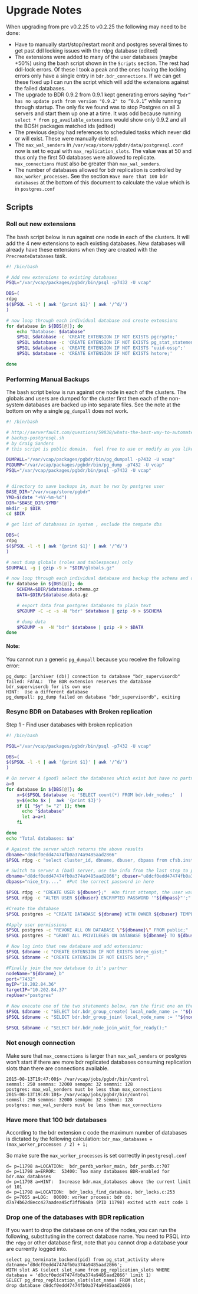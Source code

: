 # Upgrade Notes

When upgrading from pre v0.2.25 to v0.2.25 the following may need to be done:
 - Have to manually start/stop/restart monit and postgres several times to get past ddl locking issues with the rdpg database (edited)
 - The extensions were added to many of the user databases (maybe +50%) using the bash script shown in the `Scripts` section.  The rest had ddl-lock errors.  Of these I took a peak and the ones having the locking errors only have a single entry in `bdr.bdr_connections`.  If we can get these fixed up I can run the script which will add the extensions against the failed databases.
 - The upgrade to BDR 0.9.2 from 0.9.1 kept generating errors saying `“bdr” has no update path from version "0.9.2" to “0.9.1”` while running through startup.  The only fix we found was to stop Postgres on all 3 servers and start them up one at a time.  It was odd because running `select * from pg_available_extensions` would show only 0.9.2 and all the BOSH packages matched ids (edited)
 - The previous deploy had references to scheduled tasks which never did or will exist.  These were manually deleted.
 - The `max_wal_senders` in `/var/vcap/store/pgbdr/data/postgresql.conf` now is set to equal with  `max_replication_slots`.  The value was at 50 and thus only the first 50 databases were allowed to replicate.  `max_connections` must also be greater than `max_wal_senders`.
 - The number of databases allowed for bdr replication is controlled by `max_worker_processes`.  See the section `Have more that 100 bdr databases` at the bottom of this document to calculate the value which is in `postgres.conf`


## Scripts

### Roll out new extensions
The bash script below is run against one node in each of the clusters.  It will add the 4 new extensions to each existing databases.  New databases will already have these extensions when they are created with the `PrecreateDatabases` task.

```bash
#! /bin/bash

# Add new extensions to existing databases
PSQL="/var/vcap/packages/pgbdr/bin/psql -p7432 -U vcap"

DBS=(
rdpg
$($PSQL -l -t | awk '{print $1}' | awk '/^d/')
)

# now loop through each individual database and create extensions
for database in ${DBS[@]}; do
    echo "Database: $database"
    $PSQL $database -c 'CREATE EXTENSION IF NOT EXISTS pgcrypto;'
    $PSQL $database -c 'CREATE EXTENSION IF NOT EXISTS pg_stat_statements;'
    $PSQL $database -c 'CREATE EXTENSION IF NOT EXISTS "uuid-ossp";'
    $PSQL $database -c 'CREATE EXTENSION IF NOT EXISTS hstore;'

done

```


### Performing Manual Backups
The bash script below is run against one node in each of the clusters.  The globals and users are dumped for the cluster first then each of the non-system databases are backed up into separate files.  See the note at the bottom on why a single `pg_dumpall` does not work.

```bash
#! /bin/bash

# http://serverfault.com/questions/59838/whats-the-best-way-to-automate-backing-up-of-postgresql-databases
# backup-postgresql.sh
# by Craig Sanders
# this script is public domain.  feel free to use or modify as you like.

DUMPALL="/var/vcap/packages/pgbdr/bin/pg_dumpall -p7432 -U vcap"
PGDUMP="/var/vcap/packages/pgbdr/bin/pg_dump -p7432 -U vcap"
PSQL="/var/vcap/packages/pgbdr/bin/psql -p7432 -U vcap"


# directory to save backups in, must be rwx by postgres user
BASE_DIR="/var/vcap/store/pgbdr"
YMD=$(date "+%Y-%m-%d")
DIR="$BASE_DIR/$YMD"
mkdir -p $DIR
cd $DIR

# get list of databases in system , exclude the tempate dbs

DBS=(
rdpg
$($PSQL -l -t | awk '{print $1}' | awk '/^d/')
)

# next dump globals (roles and tablespaces) only
$DUMPALL -g | gzip -9 > "$DIR/globals.gz"

# now loop through each individual database and backup the schema and data separately
for database in ${DBS[@]}; do
    SCHEMA=$DIR/$database.schema.gz
    DATA=$DIR/$database.data.gz

    # export data from postgres databases to plain text
    $PGDUMP -C -c -s -N "bdr" $database | gzip -9 > $SCHEMA

    # dump data
    $PGDUMP -a  -N "bdr" $database | gzip -9 > $DATA
done

```
#### Note:

You cannot run a generic `pg_dumpall` because you receive the following error:
```
pg_dump: [archiver (db)] connection to database "bdr_supervisordb" failed: FATAL:  The BDR extension reserves the database bdr_supervisordb for its own use
HINT:  Use a different database
pg_dumpall: pg_dump failed on database "bdr_supervisordb", exiting
```


### Resync BDR on Databases with Broken replication

Step 1 - Find user databases with broken replication
```bash
#! /bin/bash

PSQL="/var/vcap/packages/pgbdr/bin/psql -p7432 -U vcap"

DBS=(
$($PSQL -l -t | awk '{print $1}' | awk '/^d/')
)

# On server A (good) select the databases which exist but have no partner
a=0
for database in ${DBS[@]}; do
    x=$($PSQL $database -c 'SELECT count(*) FROM bdr.bdr_nodes;'  )
    y=$(echo $x |  awk '{print $3}')
    if [[ "$y" != "2" ]]; then
      echo "$database"
      let a=a+1
    fi

done
echo "Total databases: $a"

# Against the server which returns the above results
dbname="d8dcf0edd47474fb0a374a9485aad2866"
$PSQL rdpg -c "select cluster_id, dbname, dbuser, dbpass from cfsb.instances where dbname='"${dbname}"';"

# Switch to server A (bad) server, use the info from the last step to populate dbname, dbuser and dbpass below
dbname="d8dcf0edd47474fb0a374a9485aad2866"; dbuser="u8dcf0edd47474fb0a374a9485aad2866"
dbpass="nice_try...."  #Put the correct password in here

$PSQL rdpg -c "CREATE USER ${dbuser};"  #On first attempt, the user was already successful, may be able to skip these two steps
$PSQL rdpg -c "ALTER USER ${dbuser} ENCRYPTED PASSWORD '"${dbpass}"';"

#Create the database
$PSQL postgres -c "CREATE DATABASE ${dbname} WITH OWNER ${dbuser} TEMPLATE template0 ENCODING 'UTF8';"

#Apply user permissions
$PSQL postgres -c "REVOKE ALL ON DATABASE \"${dbname}\" FROM public;"
$PSQL postgres -c "GRANT ALL PRIVILEGES ON DATABASE ${dbname} TO ${dbuser};"

# Now log into that new database and add extensions:
$PSQL $dbname -c "CREATE EXTENSION IF NOT EXISTS btree_gist;"
$PSQL $dbname -c "CREATE EXTENSION IF NOT EXISTS bdr;"

#Finally join the new database to it's partner
nodeName="${dbname}_b"
port="7432"
myIP="10.202.84.36"
targetIP="10.202.84.37"
repUser="postgres"

# Now execute one of the two statements below, run the first one on the first node, the second one on the second node
$PSQL $dbname -c "SELECT bdr.bdr_group_create( local_node_name := '"${nodeName}"', node_external_dsn := 'host="${myIP}" port="${port}" user="${repUser}" dbname="${dbname}"'); "
$PSQL $dbname -c "SELECT bdr.bdr_group_join( local_node_name := '"${nodeName}"', node_external_dsn := 'host="${myIP}" port="${port}" user="${repUser}" dbname="${dbname}"', join_using_dsn := 'host=${targetIP} port="${port}" user="${repUser}" dbname="$dbname"'); "

$PSQL $dbname -c "SELECT bdr.bdr_node_join_wait_for_ready();"

```

### Not enough connection

Make sure that `max_connections` is larger than `max_wal_senders` or postgres won't start if there are more bdr replicated databases consuming replication slots than there are connections available.

```
2015-08-13T19:47:00$> /var/vcap/jobs/pgbdr/bin/control
semmsl: 250 semmns: 32000 semopm: 32 semmni: 128
postgres: max_wal_senders must be less than max_connections
2015-08-13T19:49:10$> /var/vcap/jobs/pgbdr/bin/control
semmsl: 250 semmns: 32000 semopm: 32 semmni: 128
postgres: max_wal_senders must be less than max_connections
```

### Have more that 100 bdr databases

According to the bdr extension c code the maximum number of databases is dictated by the following calculation:
`bdr_max_databases = (max_worker_processes / 2) + 1;`

So make sure the `max_worker_processes` is set correctly in `postgresql.conf`
```
d= p=11798 a=LOCATION:  bdr_perdb_worker_main, bdr_perdb.c:707
d= p=11798 a=ERROR:  53400: Too many databases BDR-enabled for bdr.max_databases
d= p=11798 a=HINT:  Increase bdr.max_databases above the current limit of 101
d= p=11798 a=LOCATION:  bdr_locks_find_database, bdr_locks.c:253
d= p=7055 a=LOG:  00000: worker process: bdr db: d7a74b62d8ecc427aadea45cf3ff86a8a (PID 11798) exited with exit code 1
```

### Drop one of the databases with BDR replication

If you want to drop the database on one of the nodes, you can run the following, substituting in the correct database name.  You need to PSQL into the `rdpg` or other database first, note that you cannot drop a database your are currently logged into.
```
select pg_terminate_backend(pid) from pg_stat_activity where datname='d8dcf0edd47474fb0a374a9485aad2866';
WITH slot AS (select slot_name from pg_replication_slots WHERE database = 'd8dcf0edd47474fb0a374a9485aad2866' limit 1)
SELECT pg_drop_replication_slot(slot_name) FROM slot;
drop database d8dcf0edd47474fb0a374a9485aad2866;
```
